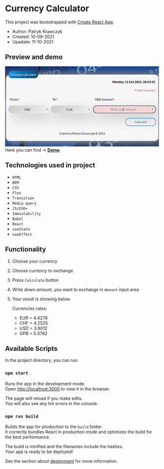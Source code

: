 # Currency Calculator

This project was bootstrapped with [Create React App](https://github.com/facebook/create-react-app).

- Author: Patryk Krawczyk
- Created: 10-09-2021
- Upadate: 11-10-2021

## Preview and demo

![gif](currency-calculator.gif)
Here you can find -> [**Demo**](https://patrick36212.github.io/react-currency-calculator/)

## Technologies used in project

- `HTML`
- `BEM`
- `CSS`
- `Flex`
- `Transition`
- `Media query`
- `JS/ES6+`
- `Immiutability`
- `Babel`
- `React`
- `useState`
- `useEffect`

## Functionality

1. Choose your currency
2. Choose currency to exchange
3. Press `Calculate` button
4. Write down amount, you want to exchange in `Amount` input area
5. Your result is showing below
   
   Currencies rates:
   - EUR = 4.4278
   - CHF = 4.2525
   - USD = 3.9012
   - GPB = 5.3782
## Available Scripts

In the project directory, you can run:

### `npm start`

Runs the app in the development mode.\
Open [http://localhost:3000](http://localhost:3000) to view it in the browser.

The page will reload if you make edits.\
You will also see any lint errors in the console.

### `npm run build`

Builds the app for production to the `build` folder.\
It correctly bundles React in production mode and optimizes the build for the best performance.

The build is minified and the filenames include the hashes.\
Your app is ready to be deployed!

See the section about [deployment](https://facebook.github.io/create-react-app/docs/deployment) for more information.

